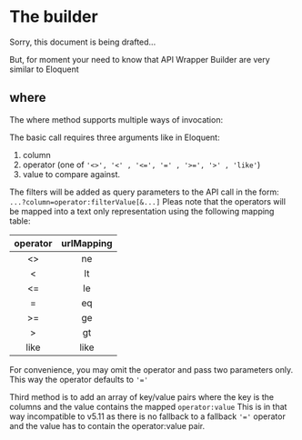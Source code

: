 # The builder

Sorry, this document is being drafted...

But, for moment your need to know that API Wrapper Builder are very similar to Eloquent


## where

The where method supports multiple ways of invocation:

The basic call requires three arguments like in Eloquent:
1. column
2. operator (one of `'<>', '<' , '<=', '=' , '>=', '>' , 'like'`)
3. value to compare against.

The filters will be added as query parameters to the API call in the form:
`...?column=operator:filterValue[&...]`
Pleas note that the operators will be mapped into a text only representation using the following mapping table:


| operator | urlMapping|
|:----------:|:----------:|
|  <>   |  ne   |
|  <    |  lt   |
|  <=   |  le   |
|  =    |  eq   |
|  &gt;=   |  ge   |
|  &gt;    |  gt   |
|  like | like  |

For convenience, you may omit the operator and pass two parameters only. This way the operator defaults to `'='`

Third method is to add an array of key/value pairs where the key is the columns and the value contains the mapped `operator:value`
This is in that way incompatible to v5.11 as there is no fallback to a fallback `'='` operator
and the value has to contain the operator:value pair.

